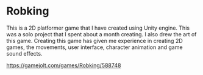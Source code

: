 # Robking

This is a 2D platformer game that I have created using Unity engine. This was a solo project that I spent about a month creating. 
I also drew the art of this game.
Creating this game has given me experience in creating 2D games, the movements, user interface, character animation and game sound effects.


https://gamejolt.com/games/Robking/588748
